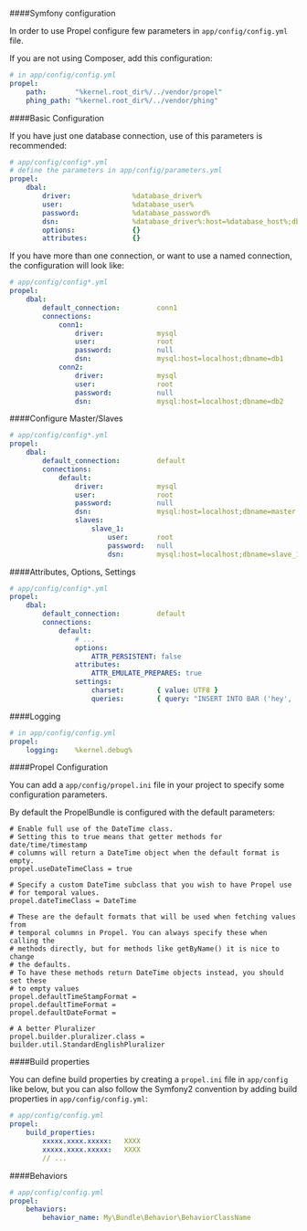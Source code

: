 ####Symfony configuration

In order to use Propel configure few parameters in `app/config/config.yml` file.

If you are not using Composer, add this configuration:

~~~yaml
# in app/config/config.yml
propel:
    path:       "%kernel.root_dir%/../vendor/propel"
    phing_path: "%kernel.root_dir%/../vendor/phing"
~~~

####Basic Configuration

If you have just one database connection, use of this parameters is recommended:

~~~yaml
# app/config/config*.yml
# define the parameters in app/config/parameters.yml
propel:
    dbal:
        driver:               %database_driver%
        user:                 %database_user%
        password:             %database_password%
        dsn:                  %database_driver%:host=%database_host%;dbname=%database_name%;charset=UTF8
        options:              {}
        attributes:           {}
~~~

If you have more than one connection, or want to use a named connection, the configuration will look like:

~~~yaml
# app/config/config*.yml
propel:
    dbal:
        default_connection:         conn1
        connections:
            conn1:
                driver:             mysql
                user:               root
                password:           null
                dsn:                mysql:host=localhost;dbname=db1
            conn2:
                driver:             mysql
                user:               root
                password:           null
                dsn:                mysql:host=localhost;dbname=db2
~~~

####Configure Master/Slaves

~~~yaml
# app/config/config*.yml
propel:
    dbal:
        default_connection:         default
        connections:
            default:
                driver:             mysql
                user:               root
                password:           null
                dsn:                mysql:host=localhost;dbname=master
                slaves:
                    slave_1:
                        user:       root
                        password:   null
                        dsn:        mysql:host=localhost;dbname=slave_1
~~~

####Attributes, Options, Settings

~~~yaml
# app/config/config*.yml
propel:
    dbal:
        default_connection:         default
        connections:
            default:
                # ...
                options:
                    ATTR_PERSISTENT: false
                attributes:
                    ATTR_EMULATE_PREPARES: true
                settings:
                    charset:        { value: UTF8 }
                    queries:        { query: "INSERT INTO BAR ('hey', 'there')" }
~~~

####Logging

~~~yaml
# in app/config/config.yml
propel:
    logging:    %kernel.debug%
~~~

####Propel Configuration

You can add a `app/config/propel.ini` file in your project to specify some configuration parameters.

By default the PropelBundle is configured with the default parameters:

~~~
# Enable full use of the DateTime class.
# Setting this to true means that getter methods for date/time/timestamp
# columns will return a DateTime object when the default format is empty.
propel.useDateTimeClass = true

# Specify a custom DateTime subclass that you wish to have Propel use
# for temporal values.
propel.dateTimeClass = DateTime

# These are the default formats that will be used when fetching values from
# temporal columns in Propel. You can always specify these when calling the
# methods directly, but for methods like getByName() it is nice to change
# the defaults.
# To have these methods return DateTime objects instead, you should set these
# to empty values
propel.defaultTimeStampFormat =
propel.defaultTimeFormat =
propel.defaultDateFormat =

# A better Pluralizer
propel.builder.pluralizer.class = builder.util.StandardEnglishPluralizer
~~~

####Build properties

You can define build properties by creating a `propel.ini` file in `app/config` like below, but you can also follow the Symfony2 convention by adding build properties in `app/config/config.yml`:

~~~yaml
# app/config/config.yml
propel:
    build_properties:
        xxxxx.xxxx.xxxxx:   XXXX
        xxxxx.xxxx.xxxxx:   XXXX
        // ...
~~~

####Behaviors

~~~yaml
# app/config/config.yml
propel:
    behaviors:
        behavior_name: My\Bundle\Behavior\BehaviorClassName
~~~     